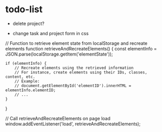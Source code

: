 # todo-list

- delete project?

- change task and project form in css

// Function to retrieve element state from localStorage and recreate elements
function retrieveAndRecreateElements() {
    const elementInfo = JSON.parse(localStorage.getItem('elementState'));

    if (elementInfo) {
        // Recreate elements using the retrieved information
        // For instance, create elements using their IDs, classes, content, etc.
        // Example:
        // document.getElementById('elementID').innerHTML = elementInfo.elementID;
        // ...
    }
}

// Call retrieveAndRecreateElements on page load
window.addEventListener('load', retrieveAndRecreateElements);
